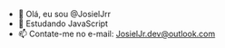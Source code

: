 - 👋 Olá, eu sou @JosielJrr
- 🌱 Estudando JavaScript 
- 📫 Contate-me no e-mail: JosielJr.dev@outlook.com 


